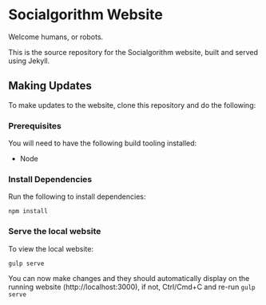 # Socialgorithm Website

Welcome humans, or robots.

This is the source repository for the Socialgorithm website, built and served using Jekyll.

## Making Updates

To make updates to the website, clone this repository and do the following:

### Prerequisites

You will need to have the following build tooling installed:

- Node

### Install Dependencies

Run the following to install dependencies:

`npm install`

### Serve the local website

To view the local website:
 
`gulp serve`

You can now make changes and they should automatically display on the running website (http://localhost:3000), if not, Ctrl/Cmd+C and re-run `gulp serve`
